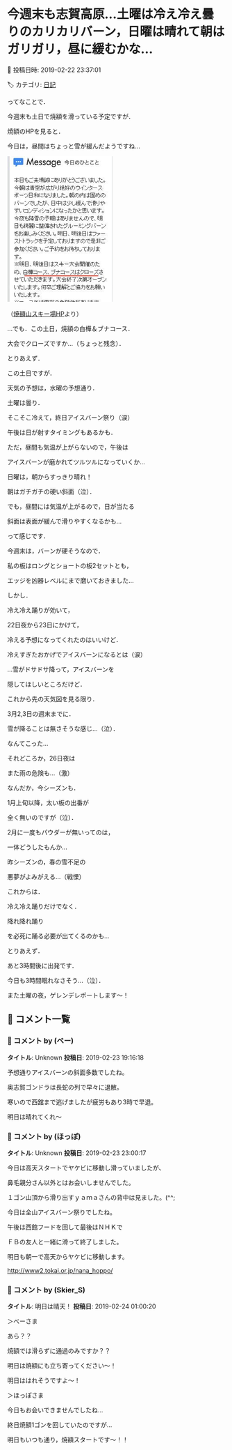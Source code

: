 # 今週末も志賀高原…土曜は冷え冷え曇りのカリカリバーン，日曜は晴れて朝はガリガリ，昼に緩むかな…

📅 投稿日時: 2019-02-22 23:37:01

🏷️ カテゴリ: [日記](cc4b5682fb7b8b144980957a978653fb0.md)

ってなことで．


今週末も土日で焼額を滑っている予定ですが．





焼額のHPを見ると．


今日は，昼間はちょっと雪が緩んだようですね…







![4f7c26831ed3a8f2eb79530f7d8bd496.jpg](images/4f7c26831ed3a8f2eb79530f7d8bd496.jpg)




（[焼額山スキー場HP](http://www2.princehotels.co.jp/ski/shiga/)より）





…でも．この土日，焼額の白樺＆ブナコース．


大会でクローズですか…（ちょっと残念）．





とりあえず．


この土日ですが．


天気の予想は，水曜の予想通り．





土曜は曇り．


そこそこ冷えて，終日アイスバーン祭り（涙）


午後は日が射すタイミングもあるかも．


ただ，昼間も気温が上がらないので，午後は


アイスバーンが磨かれてツルツルになっていくか…





日曜は，朝からすっきり晴れ！


朝はガチガチの硬い斜面（泣）．


でも，昼間には気温が上がるので，日が当たる


斜面は表面が緩んで滑りやすくなるかも…





って感じです．


今週末は，バーンが硬そうなので．


私の板はロングとショートの板2セットとも，


エッジを凶器レベルにまで磨いておきました…





しかし．


冷え冷え踊りが効いて，


22日夜から23日にかけて，


冷える予想になってくれたのはいいけど．


冷えすぎたおかげでアイスバーンになるとは（涙）


…雪がドサドサ降って，アイスバーンを


隠してほしいところだけど．


これから先の天気図を見る限り．


3月2,3日の週末までに．


雪が降ることは無さそうな感じ…（泣）．


なんてこった…


それどころか，26日夜は


また雨の危険も…（激）





なんだか，今シーズンも．


1月上旬以降，太い板の出番が


全く無いのですが（泣）．





2月に一度もパウダーが無いってのは，


一体どうしたもんか…


昨シーズンの，春の雪不足の


悪夢がよみがえる…（戦慄）





これからは．


冷え冷え踊りだけでなく．


降れ降れ踊り


を必死に踊る必要が出てくるのかも…





とりあえず．


あと3時間後に出発です．


今日も3時間眠れなさそう…（泣）．





また土曜の夜，ゲレンデレポートします～！

## 💬 コメント一覧

### 💬 コメント by (ベー)
**タイトル**: Unknown
**投稿日**: 2019-02-23 19:16:18

予想通りアイスバーンの斜面多数でしたね。

奥志賀ゴンドラは長蛇の列で早々に退散。

寒いので西舘まで逃げましたが疲労もあり3時で早退。

明日は晴れてくれ～

### 💬 コメント by (ほっぽ)
**タイトル**: Unknown
**投稿日**: 2019-02-23 23:00:17

今日は高天スタートでヤケビに移動し滑っていましたが、

鼻毛親分さん以外とはお会いしませんでした。

１ゴン山頂から滑り出すｙａｍａさんの背中は見ました。(^^;



今日は全山アイスバーン祭りでしたね。

午後は西館フードを回して最後はＮＨＫで

ＦＢの友人と一緒に滑って終了しました。



明日も朝一で高天からヤケビに移動します。



http://www2.tokai.or.jp/nana_hoppo/

### 💬 コメント by (Skier_S)
**タイトル**: 明日は晴天！
**投稿日**: 2019-02-24 01:00:20

＞べーさま

あら？？

焼額では滑らずに通過のみですか？？

明日は焼額にも立ち寄ってください～！

明日ははれそうですよ～！



＞ほっぽさま

今日もお会いできませんでしたね…

終日焼額1ゴンを回していたのですが…

明日もいつも通り，焼額スタートです～！！

